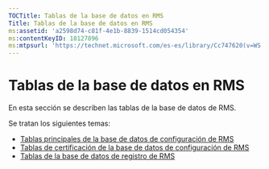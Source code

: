 ```yaml
---
TOCTitle: Tablas de la base de datos en RMS
Title: Tablas de la base de datos en RMS
ms:assetid: 'a2598d74-c81f-4e1b-8839-1514cd054354'
ms:contentKeyID: 18127896
ms:mtpsurl: 'https://technet.microsoft.com/es-es/library/Cc747620(v=WS.10)'
---
```


Tablas de la base de datos en RMS
=================================

En esta sección se describen las tablas de la base de datos de RMS.

Se tratan los siguientes temas:

-   [Tablas principales de la base de datos de configuración de RMS](https://technet.microsoft.com/8f9e15a2-92bc-41f7-a4fd-329567afb142)
-   [Tablas de certificación de la base de datos de configuración de RMS](https://technet.microsoft.com/d392663a-1a46-42f6-a71d-f0f2c1843566)
-   [Tablas de la base de datos de registro de RMS](https://technet.microsoft.com/7ab2104c-b12d-4807-8a4b-bcabb145ff9b)
